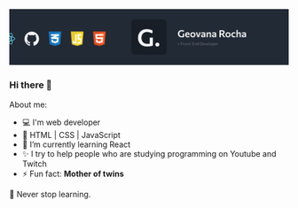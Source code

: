 <img src="https://github.com/geovanarochamp/geovanarochamp/blob/main/GitHub-Cover.png?raw=true">

### Hi there 👋

About me:

- 💻 I'm web developer
- 🚀 HTML | CSS | JavaScript
- 🌱 I’m currently learning React
- ✨ I try to help people who are studying programming on Youtube and Twitch
- ⚡ Fun fact: <b>Mother of twins</b>

📖 Never stop learning.
